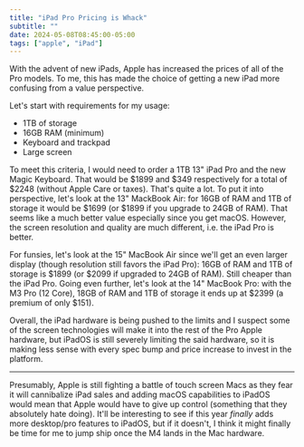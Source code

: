 ```yaml
---
title: "iPad Pro Pricing is Whack"
subtitle: ""
date: 2024-05-08T08:45:00-05:00
tags: ["apple", "iPad"]
---
```


With the advent of new iPads, Apple has increased the prices of all of the Pro models. To me, this has made the choice of getting a new iPad more confusing from a value perspective.

Let's start with requirements for my usage:

* 1TB of storage
* 16GB RAM (minimum)
* Keyboard and trackpad
* Large screen

To meet this criteria, I would need to order a 1TB 13" iPad Pro and the new Magic Keyboard. That would be $1899 and $349 respectively for a total of $2248 (without Apple Care or taxes). That's quite a lot. To put it into perspective, let's look at the 13" MackBook Air: for 16GB of RAM and 1TB of storage it would be $1699 (or $1899 if you upgrade to 24GB of RAM). That seems like a much better value especially since you get macOS. However, the screen resolution and quality are much different, i.e. the iPad Pro is better.

For funsies, let's look at the 15" MacBook Air since we'll get an even larger display (though resolution still favors the iPad Pro): 16GB of RAM and 1TB of storage is $1899 (or $2099 if upgraded to 24GB of RAM). Still cheaper than the iPad Pro. Going even further, let's look at the 14" MacBook Pro: with the M3 Pro (12 Core), 18GB of RAM and 1TB of storage it ends up at $2399 (a premium of only $151).

Overall, the iPad hardware is being pushed to the limits and I suspect some of the screen technologies will make it into the rest of the Pro Apple hardware, but iPadOS is still severely limiting the said hardware, so it is making less sense with every spec bump and price increase to invest in the platform.

---

Presumably, Apple is still fighting a battle of touch screen Macs as they fear it will cannibalize iPad sales and adding macOS capabilities to iPadOS would mean that Apple would have to give up control (something that they absolutely hate doing). It'll be interesting to see if this year _finally_ adds more desktop/pro features to iPadOS, but if it doesn't, I think it might finally be time for me to jump ship once the M4 lands in the Mac hardware.
